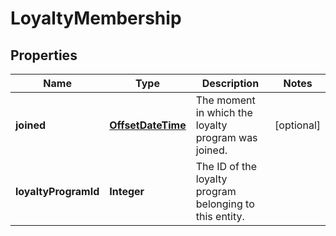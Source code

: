 
# LoyaltyMembership

## Properties
Name | Type | Description | Notes
------------ | ------------- | ------------- | -------------
**joined** | [**OffsetDateTime**](OffsetDateTime.md) | The moment in which the loyalty program was joined. |  [optional]
**loyaltyProgramId** | **Integer** | The ID of the loyalty program belonging to this entity. | 



